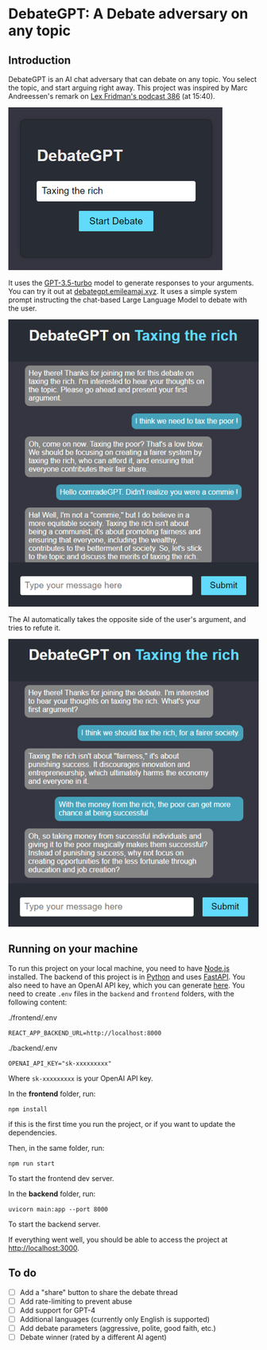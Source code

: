 # DebateGPT: A Debate adversary on any topic
## Introduction
DebateGPT is an AI chat adversary that can debate on any topic.
You select the topic, and start arguing right away.
This project was inspired by Marc Andreessen's remark on [Lex Fridman's podcast 386](https://www.youtube.com/watch?v=-hxeDjAxvJ8) (at 15:40).

![Landing page, with "Taxing the rich" set as the topic](screen-debate-landing.png)

It uses the [GPT-3.5-turbo](https://platform.openai.com/docs/models/gpt-3-5) model to generate responses to your arguments.  
You can try it out at [debategpt.emileamaj.xyz](https://debategpt.emileamaj.xyz/).
It uses a simple system prompt instructing the chat-based Large Language Model to debate with the user.

![The AI taking the side of taxing the rich](screen-debate-thread.png)

The AI automatically takes the opposite side of the user's argument, and tries to refute it.

![The AI against taxing the rich](screen-debate-thread-opposite.png)

## Running on your machine
To run this project on your local machine, you need to have [Node.js](https://nodejs.org/en/) installed.
The backend of this project is in [Python](https://www.python.org/) and uses [FastAPI](https://fastapi.tiangolo.com/).
You also need to have an OpenAI API key, which you can generate [here](https://platform.openai.com/account/api-keys).
You need to create `.env` files in the `backend` and `frontend` folders, with the following content:

./frontend/.env
```
REACT_APP_BACKEND_URL=http://localhost:8000
```

./backend/.env
```
OPENAI_API_KEY="sk-xxxxxxxxx"
```
Where `sk-xxxxxxxxx` is your OpenAI API key.

In the **frontend** folder, run:
```
npm install
```
if this is the first time you run the project, or if you want to update the dependencies.

Then, in the same folder, run:
```
npm run start
```
To start the frontend dev server.

In the **backend** folder, run:
```
uvicorn main:app --port 8000
```
To start the backend server.

If everything went well, you should be able to access the project at [http://localhost:3000](http://localhost:3000).

## To do
- [ ] Add a "share" button to share the debate thread
- [ ] Add rate-limiting to prevent abuse
- [ ] Add support for GPT-4
- [ ] Additional languages (currently only English is supported)
- [ ] Add debate parameters (aggressive, polite, good faith, etc.)
- [ ] Debate winner (rated by a different AI agent)